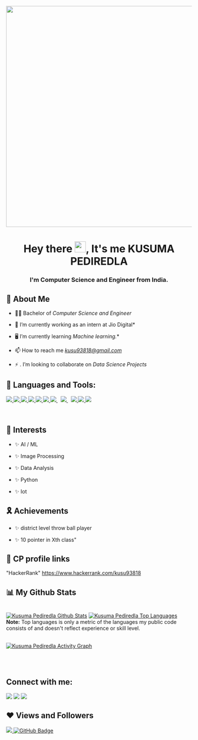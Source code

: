 <a href="#"><img width="1400px" height="600px" src="https://res.cloudinary.com/practicaldev/image/fetch/s--2bZIjPGC--/c_limit%2Cf_auto%2Cfl_progressive%2Cq_66%2Cw_880/https://dev-to-uploads.s3.amazonaws.com/i/d4tvukbt5mra37cvwklk.gif" height="0px"/></a>

<h1 align="center">Hey there <img src="https://raw.githubusercontent.com/MartinHeinz/MartinHeinz/master/wave.gif" width="30px">, It's me KUSUMA PEDIREDLA</h1>
<h3 align="center">I'm Computer Science and Engineer from India.</h3>


## 🙋 About Me

- 👩‍🎓 Bachelor of *Computer Science and Engineer*

- 🌱 I’m currently working as an intern at Jio Digital*

- 🖥️ I’m currently learning *Machine learning.**

- 📫 How to reach me *kusu93818@gmail.com*

- ⚡ . I’m looking to collaborate on *Data Science Projects*

## 🚀 Languages and Tools:

<p align="left"> 
    <a href="https://www.javatpoint.com/cpp-program" target="_blank"> <img src="https://upload.wikimedia.org/wikipedia/commons/thumb/1/18/ISO_C%2B%2B_Logo.svg/40px-ISO_C%2B%2B_Logo.svg.png"/> </a> 
    <a href="https://developer.mozilla.org/en-US/docs/Web/JavaScript" target="_blank"> <img src="https://img.icons8.com/color/48/000000/javascript.png"/> </a> 
    <a href="https://www.w3.org/html/" target="_blank"> <img src="https://img.icons8.com/color/48/000000/html-5.png"/> </a> 
    <a href="https://www.w3schools.com/css/" target="_blank"> <img src="https://img.icons8.com/color/48/000000/css3.png"/> </a> 
    <a href="https://getbootstrap.com" target="_blank"> <img src="https://img.icons8.com/color/48/000000/bootstrap.png"/> </a> 
    <a href="https://www.python.org" target="_blank"> <img src="https://img.icons8.com/color/48/000000/python.png"/> </a> 
    <a style="padding-right:8px;" href="https://nodejs.org" target="_blank"> <img src="https://img.icons8.com/color/48/000000/nodejs.png"/> </a> 
    <a style="padding-right:8px;" href="https://www.mysql.com/" target="_blank"> <img src="https://img.icons8.com/fluent/50/000000/mysql-logo.png"/> </a>
    <a href="https://firebase.google.com/" target="_blank"> <img src="https://img.icons8.com/color/48/000000/firebase.png"/> </a>  
    <a href="https://git-scm.com/" target="_blank"> <img src="https://img.icons8.com/color/48/000000/git.png"/> </a> 
    <a href="https://unity.com" target="_blank"> <img src="https://img.icons8.com/ios-filled/50/000000/unity.png"/> </a>
</p>

<!-- [![React Badge](https://img.shields.io/badge/-React-61DBFB?style=for-the-badge&labelColor=black&logo=react&logoColor=61DBFB)](#)  [![Javascript Badge](https://img.shields.io/badge/-Javascript-F0DB4F?style=for-the-badge&labelColor=black&logo=javascript&logoColor=F0DB4F)](#) [![Typescript Badge](https://img.shields.io/badge/-Typescript-007acc?style=for-the-badge&labelColor=black&logo=typescript&logoColor=007acc)](#) [![Nodejs Badge](https://img.shields.io/badge/-Nodejs-3C873A?style=for-the-badge&labelColor=black&logo=node.js&logoColor=3C873A)](#) [![GraphQL Badge](https://img.shields.io/badge/-GraphQl-e535ab?style=for-the-badge&labelColor=black&logo=node.js&logoColor=e535ab)](#) -->
<br/>

## 🦾 Interests
<p align="left">

- ✨ AI / ML

- ✨ Image Processing

- ✨ Data Analysis

- ✨ Python

- ✨ Iot
  
## 🎗️ Achievements
- ✨ district level throw ball player
  
- ✨  10 pointer in Xth class"
  
## 📑 CP profile links
  
<p dir="auto">
     "HackerRank"
      <a href="https://www.hackerrank.com/kusu93818" rel="nofollow">https://www.hackerrank.com/kusu93818</a>
      <br>


## 📊 My Github Stats

  <br/>
    <a href="https://github.com/kusuma39/github-readme-stats"><img alt="Kusuma Pediredla Github Stats" src="https://github-readme-stats.vercel.app/api?username=kusuma39&show_icons=true&count_private=true&theme=react&hide_border=true&bg_color=0D1117" /></a>
  <a href="https://github.com/kusuma39/github-readme-stats"><img alt="Kusuma Pediredla Top Languages" src="https://github-readme-stats.vercel.app/api/top-langs/?username=kusuma39&langs_count=8&count_private=true&layout=compact&theme=react&hide_border=true&bg_color=0D1117" /></a>
  <br/>
  <b>Note:</b> Top languages is only a metric of the languages my public code consists of and doesn't reflect experience or skill level.


<br/>
<br/>

<a href="https://github.com/kusuma39/github-readme-activity-graph"><img alt="Kusuma Pediredla Activity Graph" src="https://activity-graph.herokuapp.com/graph?username=kusuma39&bg_color=0D1117&color=5BCDEC&line=5BCDEC&point=FFFFFF&hide_border=true" /></a>

<br/>
<br/>

## Connect with me:
<p align="left">

<a href = "https://twitter.com/KusumaPediredl1"><img src="https://img.icons8.com/fluent/48/000000/twitter.png"/></a>
<a href = "https://www.instagram.com/kusuma_225481/"><img src="https://img.icons8.com/fluent/48/000000/instagram-new.png"/></a>
<a href = "https://www.facebook.com/Kusuma Pediredla/"><img src="https://img.icons8.com/fluency/48/000000/facebook-new.png"/></a>


</p>

## ❤ Views and Followers
<a href="https://github.com/kusuma39/github-profile-views-counter">
    <img src="https://komarev.com/ghpvc/?username=kusuma39">
</a>
<a href="https://github.com/kusuma39?tab=followers"><img src="https://img.shields.io/github/followers/kusuma39?label=Followers&style=social" alt="GitHub Badge"></a>
